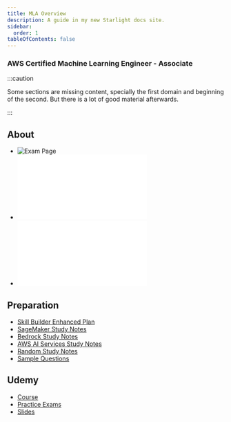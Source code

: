 ```yaml
---
title: MLA Overview
description: A guide in my new Starlight docs site.
sidebar:
  order: 1
tableOfContents: false
---
```


### AWS Certified Machine Learning Engineer - Associate

:::caution

Some sections are missing content, specially the first domain and beginning of the second. But there is a lot of good material afterwards.

:::

## About

- ![Exam Page](https://aws.amazon.com/certification/certified-machine-learning-engineer-associate/)
- ![Exam Guide](/resources/AWS-Certified-Machine-Learning-Engineer-Associate_Exam-Guide.pdf)
- ![Curriculum](/resources/CurriculumResourceGuideV2.pdf)

## Preparation

- [Skill Builder Enhanced Plan](/aws/mla/resources/enhanced-plan/)
- [SageMaker Study Notes](/aws/mla/services/sagemaker/)
- [Bedrock Study Notes](/aws/mla/services/bedrock/)
- [AWS AI Services Study Notes](/aws/mla/services/ai-services/)
- [Random Study Notes](/aws/mla/resources/notes/)
- [Sample Questions](/aws/mla/resources/questions/)

## Udemy

- [Course](https://www.udemy.com/course/aws-certified-machine-learning-engineer-associate-mla-c01/)
- [Practice Exams](https://www.udemy.com/course/practice-exams-aws-certified-machine-learning-engineer-associate/)
- [Slides](/resources/AWS-Certified-ML-Engineer-Associate-Slides.pdf)
